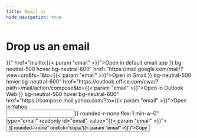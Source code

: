 ```yaml
---
title: Email us
hide_navigation: true
---
```


<div class="my-10">

<div class="text-center">
<h1>Drop us an email</h1>
</div>

<div class="mx-auto flex flex-col max-w-sm gap-4">
<a class="{{< param "style.button" >}}" href="mailto:{{< param "email" >}}">Open in default email app</a>
<a class="{{< param "style.button" >}} bg-neutral-500 hover:bg-neutral-600" href="https://mail.google.com/mail/?view=cm&fs=1&to={{< param "email" >}}">Open in Gmail</a>
<a class="{{< param "style.button" >}} bg-neutral-500 hover:bg-neutral-600" href="https://outlook.office.com/owa/?path=/mail/action/compose&to={{< param "email" >}}">Open in Outlook Web</a>
<a class="{{< param "style.button" >}} bg-neutral-500 hover:bg-neutral-600" href="https://compose.mail.yahoo.com/?to={{< param "email" >}}">Open in Yahoo</a>
<div class="flex">
<input class="{{< param "style.inputText" >}} rounded-r-none flex-1 min-w-0" type="email" readonly id="email" value="{{< param "email" >}}">
<button class="{{< param "style.button" >}} rounded-l-none" onclick="copy('{{< param "email" >}}')">Copy</button>
</div>
</div>

</div>
